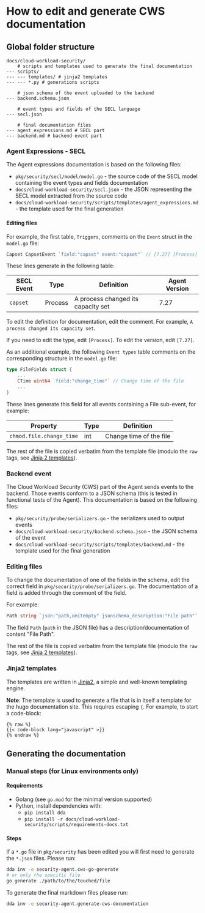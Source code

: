 How to edit and generate CWS documentation
==========================================

## Global folder structure

```
docs/cloud-workload-security/
    # scripts and templates used to generate the final documentation
--- scripts/
--- --- templates/ # jinja2 templates
--- --- *.py # generations scripts

    # json schema of the event uploaded to the backend
--- backend.schema.json

    # event types and fields of the SECL language
--- secl.json

    # final documentation files
--- agent_expressions.md # SECL part
--- backend.md # backend event part
```

### Agent Expressions - SECL

The Agent expressions documentation is based on the following files:

- `pkg/security/secl/model/model.go` - the source code of the SECL model containing the event types and fields documentation
- `docs/cloud-workload-security/secl.json` - the JSON representing the SECL model extracted from the source code
- `docs/cloud-workload-security/scripts/templates/agent_expressions.md` - the template used for the final generation

#### Editing files

For example, the first table, `Triggers`, comments on the `Event` struct in the `model.go` file:

```go
Capset CapsetEvent `field:"capset" event:"capset"` // [7.27] [Process] A process changed its capacity set
```

These lines generate in the following table:

| SECL Event | Type | Definition | Agent Version |
| ---------- | ---- | ---------- | ------------- |
| `capset` | Process | A process changed its capacity set | 7.27 |

To edit the definition for documentation, edit the comment. For example, `A process changed its capacity set`.

If you need to edit the type, edit `[Process]`. To edit the version, edit `[7.27]`.

As an additional example, the following `Event types` table comments on the corresponding structure in the `model.go` file:

```go
type FileFields struct {
	...
	CTime uint64 `field:"change_time"` // Change time of the file
	...
}
```

These lines generate this field for all events containing a File sub-event, for example:

| Property | Type | Definition |
| -------- | ---- | ---------- |
| `chmod.file.change_time` | int | Change time of the file |

The rest of the file is copied verbatim from the template file (modulo the `raw` tags, see [Jinja 2 templates](#jinja2-templates)).

### Backend event

The Cloud Workload Security (CWS) part of the Agent sends events to the backend. Those events conform to a JSON schema (this is tested in functional tests of the Agent). This documentation is based on the following files:

- `pkg/security/probe/serializers.go` - the serializers used to output events
- `docs/cloud-workload-security/backend.schema.json` - the JSON schema of the event
- `docs/cloud-workload-security/scripts/templates/backend.md` - the template used for the final generation

### Editing files

To change the documentation of one of the fields in the schema, edit the correct field in `pkg/security/probe/serializers.go`. The documentation of a field is added through the commont of the field.

For example:

```go
Path string `json:"path,omitempty" jsonschema_description:"File path"`
```

The field `Path` (`path` in the JSON file) has a description/documentation of content "File Path".

The rest of the file is copied verbatim from the template file (modulo the `raw` tags, see [Jinja 2 templates](#jinja2-templates)).

### Jinja2 templates

The templates are written in [Jinja2](https://jinja.palletsprojects.com/en/3.0.x/), a simple and well-known templating engine.

**Note**: The template is used to generate a file that is in itself a template for the hugo documentation site. This requires escaping `{`. For example, to start a code-block:

```
{% raw %}
{{< code-block lang="javascript" >}}
{% endraw %}
```

## Generating the documentation

### Manual steps (for Linux environments only)

#### Requirements

- Golang (see `go.mod` for the minimal version supported)
- Python, install dependencies with:
	- `pip install dda`
	- `pip install -r docs/cloud-workload-security/scripts/requirements-docs.txt`


#### Steps

If a `*.go` file in `pkg/security` has been edited you will first need to generate the `*.json` files.
Please run:
```sh
dda inv -e security-agent.cws-go-generate
# or only the specific file
go generate ./path/to/the/touched/file
```

To generate the final markdown files please run:
```sh
dda inv -e security-agent.generate-cws-documentation
```
